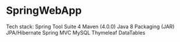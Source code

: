 # SpringWebApp
Tech stack:
  Spring Tool Suite 4
  Maven (4.0.0)
  Java 8
  Packaging (JAR)
  JPA/Hibernate
  Spring MVC
  MySQL
  Thymeleaf
  DataTables
